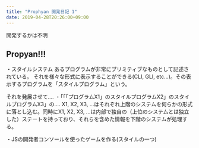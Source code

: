 ```yaml
---
title: "Prophyan 開発日記 1"
date: 2019-04-28T20:26:00+09:00
---
```


開発するかは不明

## Propyan!!!

・スタイルシステム
あるプログラムが非常にプリミティブなものとして記述されている。
それを様々な形式に表示することができる(CLI, GLI, etc...)。その表示するプログラムを「スタイルプログラム」という。

それを発展させて....
・「「「プログラムX1」のスタイルプログラムX2」のスタイルプログラムX3」の....
X1, X2, X3, ...はそれぞれ上階のシステムを何らかの形式に落とし込む。同時にX1, X2, X3, ...は内部で独自の（上位のシステムとは独立した）ステートを持っており、それらを含めた情報を下階のシステムが処理する。

・JSの開発者コンソールを使ったゲームを作る(スタイルの一つ)
